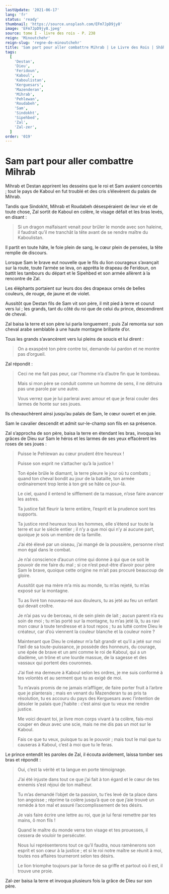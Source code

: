 ```yaml
---
lastUpdate: '2021-06-17'
lang: 'fr'
status: 'ready'
thumbnail: 'https://source.unsplash.com/EFm7JpD9jy8'
image: 'EFm7JpD9jy8.jpeg'
source: tome I - livre des rois - P. 238
reign: 'Minoutchehr'
reign-slug: 'regne-de-minoutchehr'
title: 'Sam part pour aller combattre Mihrab | Le Livre des Rois | Shâhnâmeh'
tags:
  [
    'Destan',
    'Dieu',
    'Feridoun',
    'Kaboul',
    'Kaboulistan',
    'Kerguesars',
    'Mazenderan',
    'Mihrab',
    'Pehlewan',
    'Roudabeh',
    'Sam',
    'Sindokht',
    'Sipehbed',
    'Zal',
    'Zal-zer',
  ]
order: '019'
---
```


<!-- LTeX: language=fr -->

# Sam part pour aller combattre Mihrab

Mihrab et Destan apprirent les desseins que le roi et Sam avaient concertés ; tout le pays de Kaboul en fut troublé et des cris s’élevèrent du palais de Mihrab.

Tandis que Sindokht, Mihrab et Roudabeh désespéraient de leur vie et de toute chose, Zal sortit de Kaboul en colère, le visage défait et les bras levés, en disant :

> Si un dragon malfaisant venait pour brûler le monde avec son haleine, il faudrait qu’il me tranchât la tête avant de se rendre maître du Kaboulistan.

Il partit en toute hâte, le foie plein de sang, le cœur plein de pensées, la tête remplie de discours.

Lorsque Sam le brave eut nouvelle que le fils du lion courageux s’avançait sur la route, toute l’armée se leva, on apprêta le drapeau de Feridoun, on battit les tambours du départ et le Sipehbed et son armée allèrent à la rencontre de Zal.

Les éléphants portaient sur leurs dos des drapeaux ornés de belles couleurs, de rouge, de jaune et de violet.

Aussitôt que Destan fils de Sam vit son père, il mit pied à terre et courut vers lui ; les grands, tant du côté du roi que de celui du prince, descendirent de cheval.

Zal baisa la terre et son père lui parla longuement ; puis Zal remonta sur son cheval arabe semblable à une haute montagne brillante d’or.

Tous les grands s’avancèrent vers lui pleins de soucis et lui dirent :

> On a exaspéré ton père contre toi, demande-lui pardon et ne montre pas d’orgueil.

Zal répondit :

> Ceci ne me fait pas peur, car l’homme n’a d’autre fin que le tombeau.
>
> Mais si mon père se conduit comme un homme de sens, il ne détruira pas une parole par une autre.
>
> Vous verrez que je lui parlerai avec amour et que je ferai couler des larmes de honte sur ses joues.

Ils chevauchèrent ainsi jusqu’au palais de Sam, le cœur ouvert et en joie.

Sam le cavalier descendit et admit sur-le-champ son fils en sa présence.

Zal s’approcha de son père, baisa la terre en étendant les bras, invoqua les grâces de Dieu sur Sam le héros et les larmes de ses yeux effacèrent les roses de ses joues :

> Puisse le Pehlewan au cœur prudent être heureux !
>
> Puisse son esprit ne s’attacher qu’à la justice !
>
> Ton épée brûle le diamant, la terre pleure le jour où tu combats ; quand ton cheval bondit au jour de la bataille, ton armée ordinairement trop lente à ton gré se hâte ce jour-là.
>
> Le ciel, quand il entend le sifflement de ta massue, n’ose faire avancer les astres.
>
> Ta justice fait fleurir la terre entière, l’esprit et la prudence sont tes supports.
>
> Ta justice rend heureux tous les hommes, elle s’étend sur toute la terre et sur le siècle entier ; il n’y a que moi qui n’y ai aucune part, quoique je sois un membre de ta famille.
>
> J’ai été élevé par un oiseau, j’ai mangé de la poussière, personne n’est mon égal dans le combat.
>
> Je n’ai conscience d’aucun crime qui donne à qui que ce soit le pouvoir de me faire du mal ; si ce n’est peut-être d’avoir pour père Sam le brave, quoique cette origine ne m’ait pas procuré beaucoup de gloire.
>
> Aussitôt que ma mère m’a mis au monde, tu m’as rejeté, tu m’as exposé sur la montagne.
>
> Tu as livré ton nouveau-né aux douleurs, tu as jeté au feu un enfant qui devait croître.
>
> Je n’ai pas vu de berceau, ni de sein plein de lait ; aucun parent n’a eu soin de moi ; tu m’as porté sur la montagne, tu m’as jeté là, tu as ravi mon cœur à toute tendresse et à tout repos ; tu as lutté contre Dieu le créateur, car d’où viennent la couleur blanche et la couleur noire ?
>
> Maintenant que Dieu le créateur m’a fait grandir et qu’il a jeté sur moi l’œil de sa toute-puissance, je possède des honneurs, du courage, une épée de brave et un ami comme le roi de Kaboul, qui a un diadème, un trône et une lourde massue, de la sagesse et des vassaux qui portent des couronnes.
>
> J’ai fixé ma demeure à Kaboul selon les ordres, je me suis conformé à tes volontés et au serment que tu as exigé de moi.
>
> Tu m’avais promis de ne jamais m’affliger, de faire porter fruit à l’arbre que je planterais ; mais en venant du Mazenderan tu as pris ta résolution, tu es accouru du pays des Kerguesars avec l’intention de désoler le palais que j’habite : c’est ainsi que tu veux me rendre justice.
>
> Me voici devant toi, je livre mon corps vivant à ta colère, fais-moi couper en deux avec une scie, mais ne me dis pas un mot sur le Kaboul.
>
> Fais ce que tu veux, puisque tu as le pouvoir ; mais tout le mal que tu causeras à Kaboul, c’est à moi que tu le feras.

Le prince entendit les paroles de Zal, il écouta avidement, laissa tomber ses bras et répondit :

> Oui, c’est la vérité et ta langue en porte témoignage.
>
> J’ai été injuste dans tout ce que j’ai fait à ton égard et le cœur de tes ennemis s’est réjoui de ton malheur.
>
> Tu m’as demandé l’objet de ta passion, tu t’es levé de ta place dans ton angoisse ; réprime ta colère jusqu’à que ce que j’aie trouvé un remède à ton mal et assuré l’accomplissement de tes désirs.
>
> Je vais faire écrire une lettre au roi, que je lui ferai remettre par tes mains, ô mon fils !
>
> Quand le maître du monde verra ton visage et tes prouesses, il cessera de vouloir te persécuter.
>
> Nous lui représenterons tout ce qu’il faudra, nous ramènerons son esprit et son cœur à la justice ; et si le roi notre maître se réunit à moi, toutes nos affaires tourneront selon tes désirs.
>
> Le lion triomphe toujours par la force de sa griffe et partout où il est, il trouve une proie.

Zal-zer baisa la terre et invoqua plusieurs fois la grâce de Dieu sur son père.
